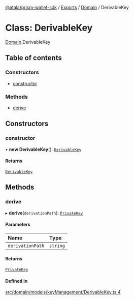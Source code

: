 [@atala/prism-wallet-sdk](../README.md) / [Exports](../modules.md) / [Domain](../modules/Domain.md) / DerivableKey

# Class: DerivableKey

[Domain](../modules/Domain.md).DerivableKey

## Table of contents

### Constructors

- [constructor](Domain.DerivableKey.md#constructor)

### Methods

- [derive](Domain.DerivableKey.md#derive)

## Constructors

### constructor

• **new DerivableKey**(): [`DerivableKey`](Domain.DerivableKey.md)

#### Returns

[`DerivableKey`](Domain.DerivableKey.md)

## Methods

### derive

▸ **derive**(`derivationPath`): [`PrivateKey`](Domain.PrivateKey.md)

#### Parameters

| Name | Type |
| :------ | :------ |
| `derivationPath` | `string` |

#### Returns

[`PrivateKey`](Domain.PrivateKey.md)

#### Defined in

[src/domain/models/keyManagement/DerivableKey.ts:4](https://github.com/hyperledger/identus-edge-agent-sdk-ts/blob/70efa8b16122ab132f36ab1c9f2ac30b3a4b3176/src/domain/models/keyManagement/DerivableKey.ts#L4)

